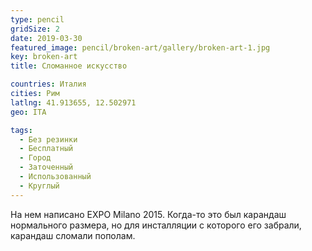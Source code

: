 ```yaml
---
type: pencil
gridSize: 2
date: 2019-03-30
featured_image: pencil/broken-art/gallery/broken-art-1.jpg
key: broken-art
title: Сломанное искусство

countries: Италия
cities: Рим
latlng: 41.913655, 12.502971
geo: ITA

tags:
  - Без резинки
  - Бесплатный
  - Город
  - Заточенный
  - Использованный
  - Круглый
---
```


На нем написано EXPO Milano 2015. Когда-то это был карандаш нормального размера, но для инсталляции с которого его забрали, карандаш сломали пополам.
